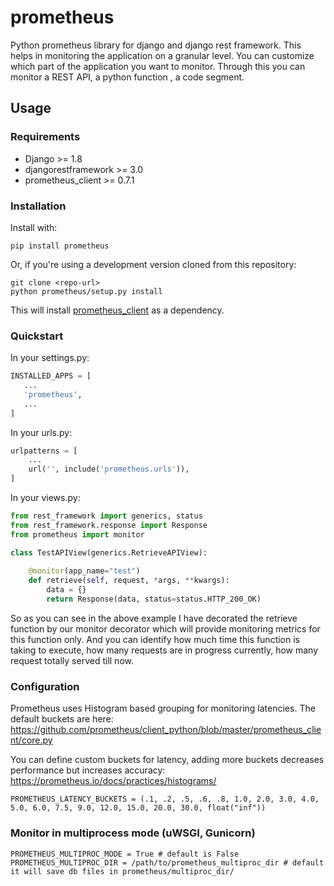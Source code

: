 # prometheus
Python prometheus library for django and django rest framework.
This helps in monitoring the application on a granular level. You can customize which part 
of the application you want to monitor. Through this you can monitor a REST API, a python 
function , a code segment.

## Usage

### Requirements

* Django >= 1.8
* djangorestframework >= 3.0
* prometheus_client >= 0.7.1

### Installation

Install with:

```shell
pip install prometheus
```

Or, if you're using a development version cloned from this repository:

```shell
git clone <repo-url>
python prometheus/setup.py install
```

This will install [prometheus_client](https://github.com/prometheus/client_python) as a dependency.

### Quickstart

In your settings.py:

```python
INSTALLED_APPS = [
   ...
   'prometheus',
   ...
]
```

In your urls.py:

```python
urlpatterns = [
    ...
    url('', include('prometheus.urls')),
]
```

In your views.py:

```python
from rest_framework import generics, status
from rest_framework.response import Response
from prometheus import monitor

class TestAPIView(generics.RetrieveAPIView):
    
    @monitor(app_name="test")
    def retrieve(self, request, *args, **kwargs):
        data = {}
        return Response(data, status=status.HTTP_200_OK)
```

So as you can see in the above example I have decorated the retrieve function by our monitor
decorator which will provide monitoring metrics for this function only. And you can identify
how much time this function is taking to execute, how many requests are in progress currently, 
how many request totally served till now.


### Configuration
Prometheus uses Histogram based grouping for monitoring latencies. The default
buckets are here: https://github.com/prometheus/client_python/blob/master/prometheus_client/core.py

You can define custom buckets for latency, adding more buckets decreases performance but
increases accuracy: https://prometheus.io/docs/practices/histograms/

```
PROMETHEUS_LATENCY_BUCKETS = (.1, .2, .5, .6, .8, 1.0, 2.0, 3.0, 4.0, 5.0, 6.0, 7.5, 9.0, 12.0, 15.0, 20.0, 30.0, float("inf"))
```

### Monitor in multiprocess mode (uWSGI, Gunicorn)
```
PROMETHEUS_MULTIPROC_MODE = True # default is False
PROMETHEUS_MULTIPROC_DIR = /path/to/prometheus_multiproc_dir # default it will save db files in prometheus/multiproc_dir/
```
